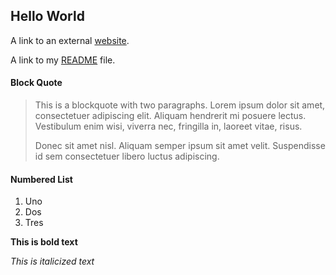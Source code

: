 ## Hello World

<p>A link to an external <a href="https://www.google.com/" title="Title"> website</a>.</p>

A link to my [README](/README.md/) file.

#### Block Quote

> This is a blockquote with two paragraphs. Lorem ipsum dolor sit amet,
> consectetuer adipiscing elit. Aliquam hendrerit mi posuere lectus.
> Vestibulum enim wisi, viverra nec, fringilla in, laoreet vitae, risus.
> 
> Donec sit amet nisl. Aliquam semper ipsum sit amet velit. Suspendisse
> id sem consectetuer libero luctus adipiscing.

#### Numbered List
1. Uno
2. Dos
3. Tres

**This is bold text**

*This is italicized text*
